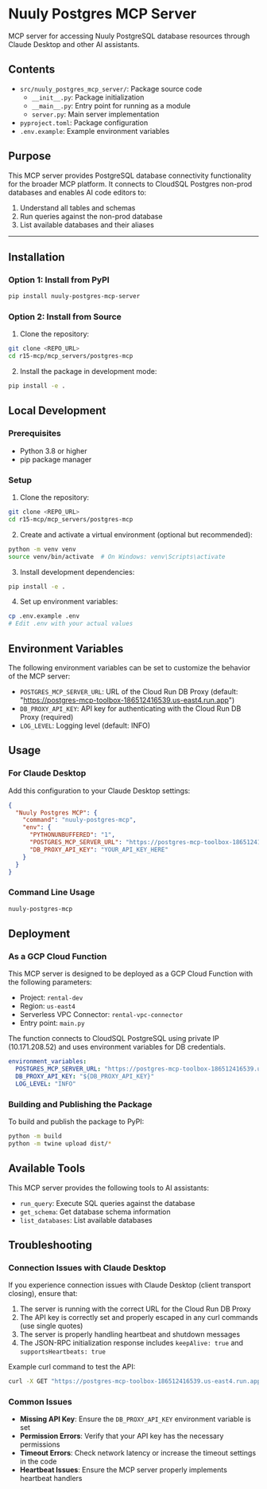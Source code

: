 # Nuuly Postgres MCP Server

MCP server for accessing Nuuly PostgreSQL database resources through Claude Desktop and other AI assistants.

## Contents
- `src/nuuly_postgres_mcp_server/`: Package source code
  - `__init__.py`: Package initialization
  - `__main__.py`: Entry point for running as a module
  - `server.py`: Main server implementation
- `pyproject.toml`: Package configuration
- `.env.example`: Example environment variables

## Purpose
This MCP server provides PostgreSQL database connectivity functionality for the broader MCP platform. It connects to CloudSQL Postgres non-prod databases and enables AI code editors to:

1. Understand all tables and schemas
2. Run queries against the non-prod database
3. List available databases and their aliases

---

## Installation

### Option 1: Install from PyPI

```bash
pip install nuuly-postgres-mcp-server
```

### Option 2: Install from Source

1. Clone the repository:
```bash
git clone <REPO_URL>
cd r15-mcp/mcp_servers/postgres-mcp
```

2. Install the package in development mode:
```bash
pip install -e .
```

## Local Development

### Prerequisites
- Python 3.8 or higher
- pip package manager

### Setup

1. Clone the repository:
```bash
git clone <REPO_URL>
cd r15-mcp/mcp_servers/postgres-mcp
```

2. Create and activate a virtual environment (optional but recommended):
```bash
python -m venv venv
source venv/bin/activate  # On Windows: venv\Scripts\activate
```

3. Install development dependencies:
```bash
pip install -e .
```

4. Set up environment variables:
```bash
cp .env.example .env
# Edit .env with your actual values
```

## Environment Variables

The following environment variables can be set to customize the behavior of the MCP server:

- `POSTGRES_MCP_SERVER_URL`: URL of the Cloud Run DB Proxy (default: "https://postgres-mcp-toolbox-186512416539.us-east4.run.app")
- `DB_PROXY_API_KEY`: API key for authenticating with the Cloud Run DB Proxy (required)
- `LOG_LEVEL`: Logging level (default: INFO)

## Usage

### For Claude Desktop

Add this configuration to your Claude Desktop settings:

```json
{
  "Nuuly Postgres MCP": {
    "command": "nuuly-postgres-mcp",
    "env": {
      "PYTHONUNBUFFERED": "1",
      "POSTGRES_MCP_SERVER_URL": "https://postgres-mcp-toolbox-186512416539.us-east4.run.app",
      "DB_PROXY_API_KEY": "YOUR_API_KEY_HERE"
    }
  }
}
```

### Command Line Usage

```bash
nuuly-postgres-mcp
```

## Deployment

### As a GCP Cloud Function

This MCP server is designed to be deployed as a GCP Cloud Function with the following parameters:

- Project: `rental-dev`
- Region: `us-east4`
- Serverless VPC Connector: `rental-vpc-connector`
- Entry point: `main.py`

The function connects to CloudSQL PostgreSQL using private IP (10.171.208.52) and uses environment variables for DB credentials.

```yaml
environment_variables:
  POSTGRES_MCP_SERVER_URL: "https://postgres-mcp-toolbox-186512416539.us-east4.run.app"
  DB_PROXY_API_KEY: "${DB_PROXY_API_KEY}"
  LOG_LEVEL: "INFO"
```

### Building and Publishing the Package

To build and publish the package to PyPI:

```bash
python -m build
python -m twine upload dist/*
```

## Available Tools

This MCP server provides the following tools to AI assistants:

- `run_query`: Execute SQL queries against the database
- `get_schema`: Get database schema information
- `list_databases`: List available databases

## Troubleshooting

### Connection Issues with Claude Desktop

If you experience connection issues with Claude Desktop (client transport closing), ensure that:

1. The server is running with the correct URL for the Cloud Run DB Proxy
2. The API key is correctly set and properly escaped in any curl commands (use single quotes)
3. The server is properly handling heartbeat and shutdown messages
4. The JSON-RPC initialization response includes `keepAlive: true` and `supportsHeartbeats: true`

Example curl command to test the API:
```bash
curl -X GET "https://postgres-mcp-toolbox-186512416539.us-east4.run.app/databases" -H 'X-API-KEY: YOUR_API_KEY_HERE'
```

### Common Issues

- **Missing API Key**: Ensure the `DB_PROXY_API_KEY` environment variable is set
- **Permission Errors**: Verify that your API key has the necessary permissions
- **Timeout Errors**: Check network latency or increase the timeout settings in the code
- **Heartbeat Issues**: Ensure the MCP server properly implements heartbeat handlers
